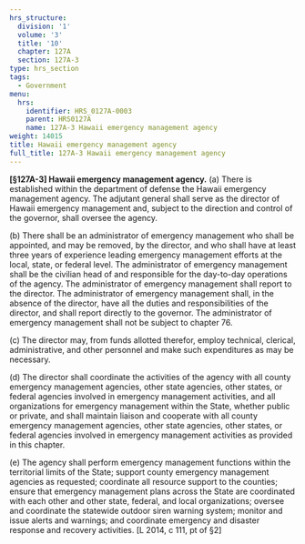```yaml
---
hrs_structure:
  division: '1'
  volume: '3'
  title: '10'
  chapter: 127A
  section: 127A-3
type: hrs_section
tags:
  - Government
menu:
  hrs:
    identifier: HRS_0127A-0003
    parent: HRS0127A
    name: 127A-3 Hawaii emergency management agency
weight: 14015
title: Hawaii emergency management agency
full_title: 127A-3 Hawaii emergency management agency
---
```

**[§127A-3] Hawaii emergency management agency.** (a) There is established within the department of defense the Hawaii emergency management agency. The adjutant general shall serve as the director of Hawaii emergency management and, subject to the direction and control of the governor, shall oversee the agency.

(b) There shall be an administrator of emergency management who shall be appointed, and may be removed, by the director, and who shall have at least three years of experience leading emergency management efforts at the local, state, or federal level. The administrator of emergency management shall be the civilian head of and responsible for the day-to-day operations of the agency. The administrator of emergency management shall report to the director. The administrator of emergency management shall, in the absence of the director, have all the duties and responsibilities of the director, and shall report directly to the governor. The administrator of emergency management shall not be subject to chapter 76.

(c) The director may, from funds allotted therefor, employ technical, clerical, administrative, and other personnel and make such expenditures as may be necessary.

(d) The director shall coordinate the activities of the agency with all county emergency management agencies, other state agencies, other states, or federal agencies involved in emergency management activities, and all organizations for emergency management within the State, whether public or private, and shall maintain liaison and cooperate with all county emergency management agencies, other state agencies, other states, or federal agencies involved in emergency management activities as provided in this chapter.

(e) The agency shall perform emergency management functions within the territorial limits of the State; support county emergency management agencies as requested; coordinate all resource support to the counties; ensure that emergency management plans across the State are coordinated with each other and other state, federal, and local organizations; oversee and coordinate the statewide outdoor siren warning system; monitor and issue alerts and warnings; and coordinate emergency and disaster response and recovery activities. [L 2014, c 111, pt of §2]